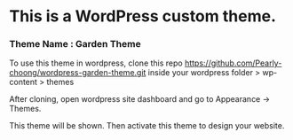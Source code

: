 # This is a WordPress custom theme. 

### Theme Name : Garden Theme

To use this theme in wordpress, clone this repo https://github.com/Pearly-choong/wordpress-garden-theme.git inside your wordpress folder > wp-content > themes 

After cloning, open wordpress site dashboard and go to Appearance -> Themes.

This theme will be shown. Then activate this theme to design your website.
